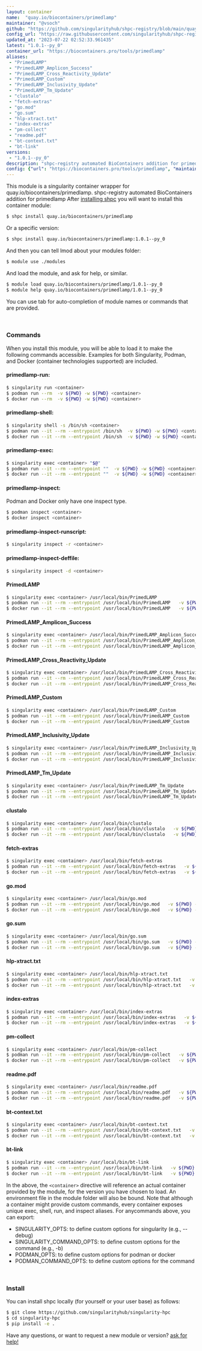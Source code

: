 ```yaml
---
layout: container
name:  "quay.io/biocontainers/primedlamp"
maintainer: "@vsoch"
github: "https://github.com/singularityhub/shpc-registry/blob/main/quay.io/biocontainers/primedlamp/container.yaml"
config_url: "https://raw.githubusercontent.com/singularityhub/shpc-registry/main/quay.io/biocontainers/primedlamp/container.yaml"
updated_at: "2023-07-22 02:52:33.961435"
latest: "1.0.1--py_0"
container_url: "https://biocontainers.pro/tools/primedlamp"
aliases:
 - "PrimedLAMP"
 - "PrimedLAMP_Amplicon_Success"
 - "PrimedLAMP_Cross_Reactivity_Update"
 - "PrimedLAMP_Custom"
 - "PrimedLAMP_Inclusivity_Update"
 - "PrimedLAMP_Tm_Update"
 - "clustalo"
 - "fetch-extras"
 - "go.mod"
 - "go.sum"
 - "hlp-xtract.txt"
 - "index-extras"
 - "pm-collect"
 - "readme.pdf"
 - "bt-context.txt"
 - "bt-link"
versions:
 - "1.0.1--py_0"
description: "shpc-registry automated BioContainers addition for primedlamp"
config: {"url": "https://biocontainers.pro/tools/primedlamp", "maintainer": "@vsoch", "description": "shpc-registry automated BioContainers addition for primedlamp", "latest": {"1.0.1--py_0": "sha256:5f9c38a1d98d15e707bfdb54ff4c66ec04d16c62dbd1a7a599378cd20bce19e1"}, "tags": {"1.0.1--py_0": "sha256:5f9c38a1d98d15e707bfdb54ff4c66ec04d16c62dbd1a7a599378cd20bce19e1"}, "docker": "quay.io/biocontainers/primedlamp", "aliases": {"PrimedLAMP": "/usr/local/bin/PrimedLAMP", "PrimedLAMP_Amplicon_Success": "/usr/local/bin/PrimedLAMP_Amplicon_Success", "PrimedLAMP_Cross_Reactivity_Update": "/usr/local/bin/PrimedLAMP_Cross_Reactivity_Update", "PrimedLAMP_Custom": "/usr/local/bin/PrimedLAMP_Custom", "PrimedLAMP_Inclusivity_Update": "/usr/local/bin/PrimedLAMP_Inclusivity_Update", "PrimedLAMP_Tm_Update": "/usr/local/bin/PrimedLAMP_Tm_Update", "clustalo": "/usr/local/bin/clustalo", "fetch-extras": "/usr/local/bin/fetch-extras", "go.mod": "/usr/local/bin/go.mod", "go.sum": "/usr/local/bin/go.sum", "hlp-xtract.txt": "/usr/local/bin/hlp-xtract.txt", "index-extras": "/usr/local/bin/index-extras", "pm-collect": "/usr/local/bin/pm-collect", "readme.pdf": "/usr/local/bin/readme.pdf", "bt-context.txt": "/usr/local/bin/bt-context.txt", "bt-link": "/usr/local/bin/bt-link"}}
---
```


This module is a singularity container wrapper for quay.io/biocontainers/primedlamp.
shpc-registry automated BioContainers addition for primedlamp
After [installing shpc](#install) you will want to install this container module:


```bash
$ shpc install quay.io/biocontainers/primedlamp
```

Or a specific version:

```bash
$ shpc install quay.io/biocontainers/primedlamp:1.0.1--py_0
```

And then you can tell lmod about your modules folder:

```bash
$ module use ./modules
```

And load the module, and ask for help, or similar.

```bash
$ module load quay.io/biocontainers/primedlamp/1.0.1--py_0
$ module help quay.io/biocontainers/primedlamp/1.0.1--py_0
```

You can use tab for auto-completion of module names or commands that are provided.

<br>

### Commands

When you install this module, you will be able to load it to make the following commands accessible.
Examples for both Singularity, Podman, and Docker (container technologies supported) are included.

#### primedlamp-run:

```bash
$ singularity run <container>
$ podman run --rm  -v ${PWD} -w ${PWD} <container>
$ docker run --rm  -v ${PWD} -w ${PWD} <container>
```

#### primedlamp-shell:

```bash
$ singularity shell -s /bin/sh <container>
$ podman run --it --rm --entrypoint /bin/sh  -v ${PWD} -w ${PWD} <container>
$ docker run --it --rm --entrypoint /bin/sh  -v ${PWD} -w ${PWD} <container>
```

#### primedlamp-exec:

```bash
$ singularity exec <container> "$@"
$ podman run --it --rm --entrypoint ""  -v ${PWD} -w ${PWD} <container> "$@"
$ docker run --it --rm --entrypoint ""  -v ${PWD} -w ${PWD} <container> "$@"
```

#### primedlamp-inspect:

Podman and Docker only have one inspect type.

```bash
$ podman inspect <container>
$ docker inspect <container>
```

#### primedlamp-inspect-runscript:

```bash
$ singularity inspect -r <container>
```

#### primedlamp-inspect-deffile:

```bash
$ singularity inspect -d <container>
```


#### PrimedLAMP

```bash
$ singularity exec <container> /usr/local/bin/PrimedLAMP
$ podman run --it --rm --entrypoint /usr/local/bin/PrimedLAMP   -v ${PWD} -w ${PWD} <container> -c " $@"
$ docker run --it --rm --entrypoint /usr/local/bin/PrimedLAMP   -v ${PWD} -w ${PWD} <container> -c " $@"
```


#### PrimedLAMP_Amplicon_Success

```bash
$ singularity exec <container> /usr/local/bin/PrimedLAMP_Amplicon_Success
$ podman run --it --rm --entrypoint /usr/local/bin/PrimedLAMP_Amplicon_Success   -v ${PWD} -w ${PWD} <container> -c " $@"
$ docker run --it --rm --entrypoint /usr/local/bin/PrimedLAMP_Amplicon_Success   -v ${PWD} -w ${PWD} <container> -c " $@"
```


#### PrimedLAMP_Cross_Reactivity_Update

```bash
$ singularity exec <container> /usr/local/bin/PrimedLAMP_Cross_Reactivity_Update
$ podman run --it --rm --entrypoint /usr/local/bin/PrimedLAMP_Cross_Reactivity_Update   -v ${PWD} -w ${PWD} <container> -c " $@"
$ docker run --it --rm --entrypoint /usr/local/bin/PrimedLAMP_Cross_Reactivity_Update   -v ${PWD} -w ${PWD} <container> -c " $@"
```


#### PrimedLAMP_Custom

```bash
$ singularity exec <container> /usr/local/bin/PrimedLAMP_Custom
$ podman run --it --rm --entrypoint /usr/local/bin/PrimedLAMP_Custom   -v ${PWD} -w ${PWD} <container> -c " $@"
$ docker run --it --rm --entrypoint /usr/local/bin/PrimedLAMP_Custom   -v ${PWD} -w ${PWD} <container> -c " $@"
```


#### PrimedLAMP_Inclusivity_Update

```bash
$ singularity exec <container> /usr/local/bin/PrimedLAMP_Inclusivity_Update
$ podman run --it --rm --entrypoint /usr/local/bin/PrimedLAMP_Inclusivity_Update   -v ${PWD} -w ${PWD} <container> -c " $@"
$ docker run --it --rm --entrypoint /usr/local/bin/PrimedLAMP_Inclusivity_Update   -v ${PWD} -w ${PWD} <container> -c " $@"
```


#### PrimedLAMP_Tm_Update

```bash
$ singularity exec <container> /usr/local/bin/PrimedLAMP_Tm_Update
$ podman run --it --rm --entrypoint /usr/local/bin/PrimedLAMP_Tm_Update   -v ${PWD} -w ${PWD} <container> -c " $@"
$ docker run --it --rm --entrypoint /usr/local/bin/PrimedLAMP_Tm_Update   -v ${PWD} -w ${PWD} <container> -c " $@"
```


#### clustalo

```bash
$ singularity exec <container> /usr/local/bin/clustalo
$ podman run --it --rm --entrypoint /usr/local/bin/clustalo   -v ${PWD} -w ${PWD} <container> -c " $@"
$ docker run --it --rm --entrypoint /usr/local/bin/clustalo   -v ${PWD} -w ${PWD} <container> -c " $@"
```


#### fetch-extras

```bash
$ singularity exec <container> /usr/local/bin/fetch-extras
$ podman run --it --rm --entrypoint /usr/local/bin/fetch-extras   -v ${PWD} -w ${PWD} <container> -c " $@"
$ docker run --it --rm --entrypoint /usr/local/bin/fetch-extras   -v ${PWD} -w ${PWD} <container> -c " $@"
```


#### go.mod

```bash
$ singularity exec <container> /usr/local/bin/go.mod
$ podman run --it --rm --entrypoint /usr/local/bin/go.mod   -v ${PWD} -w ${PWD} <container> -c " $@"
$ docker run --it --rm --entrypoint /usr/local/bin/go.mod   -v ${PWD} -w ${PWD} <container> -c " $@"
```


#### go.sum

```bash
$ singularity exec <container> /usr/local/bin/go.sum
$ podman run --it --rm --entrypoint /usr/local/bin/go.sum   -v ${PWD} -w ${PWD} <container> -c " $@"
$ docker run --it --rm --entrypoint /usr/local/bin/go.sum   -v ${PWD} -w ${PWD} <container> -c " $@"
```


#### hlp-xtract.txt

```bash
$ singularity exec <container> /usr/local/bin/hlp-xtract.txt
$ podman run --it --rm --entrypoint /usr/local/bin/hlp-xtract.txt   -v ${PWD} -w ${PWD} <container> -c " $@"
$ docker run --it --rm --entrypoint /usr/local/bin/hlp-xtract.txt   -v ${PWD} -w ${PWD} <container> -c " $@"
```


#### index-extras

```bash
$ singularity exec <container> /usr/local/bin/index-extras
$ podman run --it --rm --entrypoint /usr/local/bin/index-extras   -v ${PWD} -w ${PWD} <container> -c " $@"
$ docker run --it --rm --entrypoint /usr/local/bin/index-extras   -v ${PWD} -w ${PWD} <container> -c " $@"
```


#### pm-collect

```bash
$ singularity exec <container> /usr/local/bin/pm-collect
$ podman run --it --rm --entrypoint /usr/local/bin/pm-collect   -v ${PWD} -w ${PWD} <container> -c " $@"
$ docker run --it --rm --entrypoint /usr/local/bin/pm-collect   -v ${PWD} -w ${PWD} <container> -c " $@"
```


#### readme.pdf

```bash
$ singularity exec <container> /usr/local/bin/readme.pdf
$ podman run --it --rm --entrypoint /usr/local/bin/readme.pdf   -v ${PWD} -w ${PWD} <container> -c " $@"
$ docker run --it --rm --entrypoint /usr/local/bin/readme.pdf   -v ${PWD} -w ${PWD} <container> -c " $@"
```


#### bt-context.txt

```bash
$ singularity exec <container> /usr/local/bin/bt-context.txt
$ podman run --it --rm --entrypoint /usr/local/bin/bt-context.txt   -v ${PWD} -w ${PWD} <container> -c " $@"
$ docker run --it --rm --entrypoint /usr/local/bin/bt-context.txt   -v ${PWD} -w ${PWD} <container> -c " $@"
```


#### bt-link

```bash
$ singularity exec <container> /usr/local/bin/bt-link
$ podman run --it --rm --entrypoint /usr/local/bin/bt-link   -v ${PWD} -w ${PWD} <container> -c " $@"
$ docker run --it --rm --entrypoint /usr/local/bin/bt-link   -v ${PWD} -w ${PWD} <container> -c " $@"
```



In the above, the `<container>` directive will reference an actual container provided
by the module, for the version you have chosen to load. An environment file in the
module folder will also be bound. Note that although a container
might provide custom commands, every container exposes unique exec, shell, run, and
inspect aliases. For anycommands above, you can export:

 - SINGULARITY_OPTS: to define custom options for singularity (e.g., --debug)
 - SINGULARITY_COMMAND_OPTS: to define custom options for the command (e.g., -b)
 - PODMAN_OPTS: to define custom options for podman or docker
 - PODMAN_COMMAND_OPTS: to define custom options for the command

<br>

### Install

You can install shpc locally (for yourself or your user base) as follows:

```bash
$ git clone https://github.com/singularityhub/singularity-hpc
$ cd singularity-hpc
$ pip install -e .
```

Have any questions, or want to request a new module or version? [ask for help!](https://github.com/singularityhub/singularity-hpc/issues)